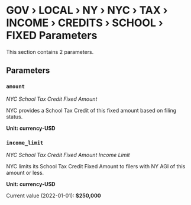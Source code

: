 # GOV › LOCAL › NY › NYC › TAX › INCOME › CREDITS › SCHOOL › FIXED Parameters

This section contains 2 parameters.

## Parameters

### `amount`
*NYC School Tax Credit Fixed Amount*

NYC provides a School Tax Credit of this fixed amount based on filing status.

**Unit: currency-USD**


### `income_limit`
*NYC School Tax Credit Fixed Amount Income Limit*

NYC limits its School Tax Credit Fixed Amount to filers with NY AGI of this amount or less.

**Unit: currency-USD**

Current value (2022-01-01): **$250,000**

